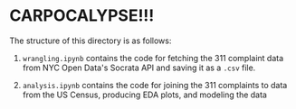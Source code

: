 # CARPOCALYPSE!!!

The structure of this directory is as follows:

1. `wrangling.ipynb` contains the code for fetching the 311 complaint data from NYC Open Data's Socrata API and saving it as a `.csv` file.

2. `analysis.ipynb` contains the code for joining the 311 complaints to data from the US Census, producing EDA plots, and modeling the data
